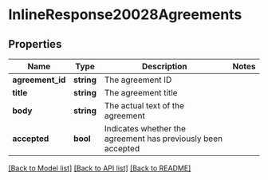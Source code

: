 # InlineResponse20028Agreements

## Properties
Name | Type | Description | Notes
------------ | ------------- | ------------- | -------------
**agreement_id** | **string** | The agreement ID | 
**title** | **string** | The agreement title | 
**body** | **string** | The actual text of the agreement | 
**accepted** | **bool** | Indicates whether the agreement has previously been accepted | 

[[Back to Model list]](../README.md#documentation-for-models) [[Back to API list]](../README.md#documentation-for-api-endpoints) [[Back to README]](../README.md)


